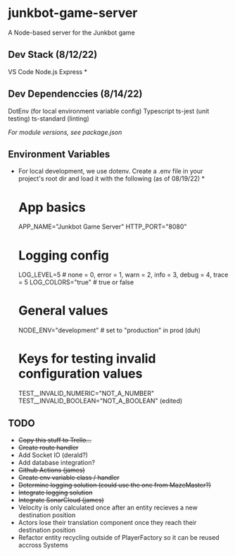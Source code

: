 
# junkbot-game-server
A Node-based server for the Junkbot game

## Dev Stack (8/12/22)
VS Code
Node.js
Express *

## Dev Dependenccies (8/14/22)
DotEnv (for local environment variable config)
Typescript
ts-jest (unit testing)
ts-standard (linting)

_For module versions, see package.json_

## Environment Variables 
* For local development, we use dotenv.  Create a .env file in your project's root dir and load it with the following (as of 08/19/22) *

    # App basics
    APP_NAME="Junkbot Game Server"
    HTTP_PORT="8080"

    # Logging config
    LOG_LEVEL=5 # none = 0, error = 1, warn = 2, info = 3, debug = 4, trace = 5
    LOG_COLORS="true" # true or false
    
    # General values
    NODE_ENV="development" # set to "production" in prod (duh)
    
    # Keys for testing invalid configuration values
    TEST__INVALID_NUMERIC="NOT_A_NUMBER"
    TEST__INVALID_BOOLEAN="NOT_A_BOOLEAN" (edited)

## TODO
- ~~Copy this stuff to Trello...~~
- ~~Create route handler~~
- Add Socket IO (derald?)
- Add database integration?
- ~~Github Actions (james)~~
- ~~Create env variable class / handler~~
- ~~Determine logging solution (could use the one from MazeMaster?)~~
- ~~Integrate logging solution~~
- ~~Integrate SonarCloud (james)~~
- Velocity is only calculated once after an entity recieves a new destination position
- Actors lose their translation component once they reach their destination position
- Refactor entity recycling outside of PlayerFactory so it can be reused accross Systems

